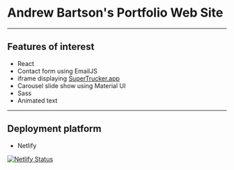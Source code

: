 # Andrew Bartson's Portfolio Web Site

---

## Features of interest

- React
- Contact form using EmailJS
- iframe displaying [SuperTrucker.app](https://supertrucker.app)
- Carousel slide show using Material UI
- Sass
- Animated text

---

## Deployment platform

- Netlify

[![Netlify Status](https://api.netlify.com/api/v1/badges/333b92b2-c12e-45af-8c76-3852b1c6343c/deploy-status)](https://app.netlify.com/sites/spiffy-alfajores-d697b2/deploys)
